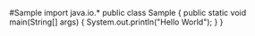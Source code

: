 #Sample
import java.io.*
public class Sample {
  public static void main(String[] args) {
    System.out.println("Hello World");
    }
 }
